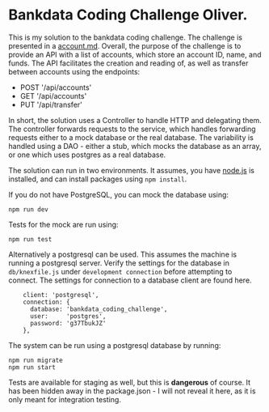 # Bankdata Coding Challenge Oliver.

This is my solution to the bankdata coding challenge. The challenge is presented in a [account.md](account.md).
Overall, the purpose of the challenge is to provide an API with a list of accounts, which store an account ID, name, and funds. The API facilitates the creation and reading of, as well as transfer between accounts using the endpoints:
- POST '/api/accounts'
- GET '/api/accounts'
- PUT '/api/transfer'

In short, the solution uses a Controller to handle HTTP and delegating them. The controller forwards requests to the service, which handles forwarding requests either to a mock database or the real database. The variability is handled using a DAO - either a stub, which mocks the database as an array, or one which uses postgres as a real database.

The solution can run in two environments. It assumes, you have [node.js](https://docs.npmjs.com/downloading-and-installing-node-js-and-npm) is installed, and can install packages using ``npm install``.

If you do not have PostgreSQL, you can mock the database using:
```
npm run dev
```

Tests for the mock are run using:
```
npm run test
```
Alternatively a postgresql can be used. This assumes the machine is running a postgresql server. Verify the settings for the database in ``db/knexfile.js`` under ``development connection`` before attempting to connect. The settings for connection to a database client are found here.

```
    client: 'postgresql',
    connection: {
      database: 'bankdata_coding_challenge',
      user:     'postgres',
      password: 'g37TbukJZ'
    },
```

The system can be run using a postgresql database by running:
```
npm run migrate
npm run start
```
Tests are available for staging as well, but this is **dangerous** of course. It has been hidden away in the package.json - I will not reveal it here, as it is only meant for integration testing. 
